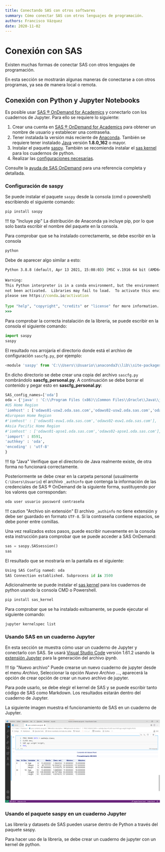 ```yaml
---
title: Conectando SAS con otros softwares
summary: Cómo conectar SAS con otros lenguajes de programación.
authors: Francisco Vázquez
date: 2020-11-02
---
```


# Conexión con SAS

Existen muchas formas de conectar SAS con otros lenguajes de programación.

En esta sección se mostrarán algunas maneras de conectarse a con otros programas, ya sea de manera local o remota.

## Conexión con Python y Jupyter Notebooks

Es posible usar [SAS &reg; OnDemand for Academics](https://www.sas.com/en_us/software/on-demand-for-academics.html) y conectarlo con los cuadernos de Jupyter. Para ello se requiere lo siguiente:

1. Crear una cuenta en [SAS &reg; OnDemand for Academics](https://www.sas.com/en_us/software/on-demand-for-academics.html) para obtener un nombre de usuario y establecer una contraseña.
2. Tener instalada la versión más reciente de [Anaconda](https://www.anaconda.com). También se requiere tener instalado [Java](https://www.java.com/es/download/) versión **1.8.0_162** o mayor.
3. Instalar el paquete [saspy](https://sassoftware.github.io/saspy/index.html). También se recomienda instalar el [sas kernel](https://sassoftware.github.io/sas_kernel/overview.html) para los cuadernos de python.
4. Realizar las [configuraciones necesarias](https://support.sas.com/ondemand/saspy.html#one).

Consulte la [ayuda de SAS OnDemand](https://support.sas.com/ondemand/saspy.html) para una referencia completa y detallada.

### Configuración de saspy

Se puede instalar el paquete `saspy` desde la consola (cmd o powershell) escribiendo el siguiente comando:

````cmd
pip install saspy
````

!!! tip "Incluye pip"
    La distribución de Anaconda ya incluye pip, por lo que solo basta escribir el nombre del paquete en la consola.

Para comprobar que se ha instalado correctamente, se debe escribir en la consola

````cmd
python
````

Debe de aparecer algo similar a esto:

````cmd
Python 3.8.8 (default, Apr 13 2021, 15:08:03) [MSC v.1916 64 bit (AMD64)] :: Anaconda, Inc. on win32

Warning:
This Python interpreter is in a conda environment, but the environment has
not been activated.  Libraries may fail to load.  To activate this environment
please see https://conda.io/activation

Type "help", "copyright", "credits" or "license" for more information.
>>>
````

Para comprobar la correcta instalación de la librería, se puede escribir en la consola el siguiente comando:

````python
import saspy
saspy
````

El resultado nos arrojaría el directorio donde está el archivo de configuración `sascfg.py`, por ejemplo:

````python
<module 'saspy' from 'C:\\Users\\Usuario\\anaconda3\\lib\\site-packages\\saspy\\__init__.py'>
````

En dicho directorio se debe crear una copia del archivo `sascfg.py` nombrándolo **sascfg_personal.py**. A continuación se debe borrar el contenido y pegar esto en **sascfg_personal.py**:

````python
SAS_config_names=['oda']
oda = {'java' : 'C:\\Program Files (x86)\\Common Files\\Oracle\\Java\\javapath\\java.exe',
#US Home Region
'iomhost' : ['odaws01-usw2.oda.sas.com','odaws02-usw2.oda.sas.com','odaws03-usw2.oda.sas.com','odaws04-usw2.oda.sas.com'],
#European Home Region
#'iomhost' : ['odaws01-euw1.oda.sas.com','odaws02-euw1.oda.sas.com'],
#Asia Pacific Home Region
#'iomhost' : ['odaws01-apse1.oda.sas.com','odaws02-apse1.oda.sas.com'],
'iomport' : 8591,
'authkey' : 'oda',
'encoding' : 'utf-8'
}
````

!!! tip "Java"
    Verifique que el directorio de Java realmente existe, de otra forma no funcionará correctamente.

Posteriormente se debe crear en la carpeta personal (usualmente `C:\Users\Usuario`) el archivo `_authinfo` que contenga la información de las credenciales de SAS &reg; OnDemand de la siguiente forma, sustituyendo por los valores que correspondan:

````txt
oda user usuario password contraseña
````

!!! caution "Archivo sin extensión"
    El archivo `_authinfo` no tiene extensión y debe ser guardado en formato `UTF-8`. Si la contraseña contiene espacios, se debe poner entre comillas.

Una vez realizados estos pasos, puede escribir nuevamente en la consola esta instrucción para comprobar que se puede acceder a SAS OnDemand:

````python
sas = saspy.SASsession()
sas
````

El resultado que se mostraría en la pantalla es el siguiente:

````python
Using SAS Config named: oda
SAS Connection established. Subprocess id is 3500
````

Adicionalmente se puede instalar el  [sas kernel](https://sassoftware.github.io/sas_kernel/index.html) para los cuadernos de python usando la consola CMD o Powershell.

````cmd
pip install sas_kernel
````

Para comprobar que se ha instalado exitoamente, se puede ejecutar el siguiente comando:

````cmd
jupyter kernelspec list
````

### Usando SAS en un cuaderno Jupyter

En esta sección se muestra cómo usar un cuaderno de Jupyter y conectarlo con SAS. Se usará [Visual Studio Code](https://code.visualstudio.com) versión 1.61.2 usando la [extensión Jupyter](https://marketplace.visualstudio.com/items?itemName=ms-toolsai.jupyter) para la generación del archivo _ipynb_.

!!! tip "Nuevo archivo"
    Puede crearse un nuevo cuaderno de jupyter desde el menu *Archivo*, Seleccionar la opción *Nuevo Archivo ...*, aparecerá la opción de crear opción de crear un nuevo archivo de jupyter.

Para pode usarlo, se debe elegir el kernel de SAS y se puede escribir tanto código de SAS como Markdown. Los resultados estarán dentro del cuaderno de Jupyter.

La siguiente imagen muestra el funcionamiento de SAS en un cuaderno de Jupyter.

![SAS notebook](img/sas_nb.png)

### Usando el paquete saspy en un cuaderno Jupyter

Las librería y datasets de SAS pueden usarse dentro de Python a través del paquete saspy.

Para hacer uso de la librería, se debe crear un cuaderno de jupyter con un kernel de python.

